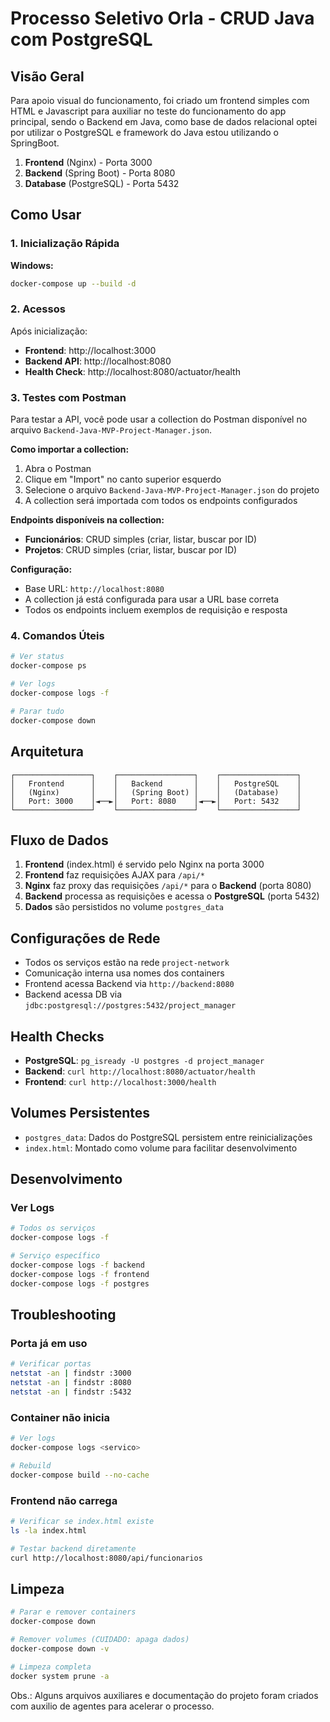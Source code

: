 # Processo Seletivo Orla - CRUD Java com PostgreSQL

## Visão Geral

Para apoio visual do funcionamento, foi criado um frontend simples com HTML e Javascript para auxiliar no teste do funcionamento do app principal, sendo o Backend em Java, como base de dados relacional optei por utilizar o PostgreSQL e framework do Java estou utilizando o SpringBoot.

1. **Frontend** (Nginx) - Porta 3000
2. **Backend** (Spring Boot) - Porta 8080  
3. **Database** (PostgreSQL) - Porta 5432

## Como Usar

### 1. Inicialização Rápida

**Windows:**
```bash
docker-compose up --build -d
```

### 2. Acessos

Após inicialização:
- **Frontend**: http://localhost:3000
- **Backend API**: http://localhost:8080
- **Health Check**: http://localhost:8080/actuator/health

### 3. Testes com Postman

Para testar a API, você pode usar a collection do Postman disponível no arquivo `Backend-Java-MVP-Project-Manager.json`.

**Como importar a collection:**
1. Abra o Postman
2. Clique em "Import" no canto superior esquerdo
3. Selecione o arquivo `Backend-Java-MVP-Project-Manager.json` do projeto
4. A collection será importada com todos os endpoints configurados

**Endpoints disponíveis na collection:**
- **Funcionários**: CRUD simples (criar, listar, buscar por ID)
- **Projetos**: CRUD simples (criar, listar, buscar por ID)

**Configuração:**
- Base URL: `http://localhost:8080`
- A collection já está configurada para usar a URL base correta
- Todos os endpoints incluem exemplos de requisição e resposta

### 4. Comandos Úteis

```bash
# Ver status
docker-compose ps

# Ver logs
docker-compose logs -f

# Parar tudo
docker-compose down
```

## Arquitetura

```
┌─────────────────┐    ┌─────────────────┐    ┌─────────────────┐
│   Frontend      │    │   Backend       │    │   PostgreSQL    │
│   (Nginx)       │    │   (Spring Boot) │    │   (Database)    │
│   Port: 3000    │◄──►│   Port: 8080    │◄──►│   Port: 5432    │
└─────────────────┘    └─────────────────┘    └─────────────────┘
```

## Fluxo de Dados

1. **Frontend** (index.html) é servido pelo Nginx na porta 3000
2. **Frontend** faz requisições AJAX para `/api/*`
3. **Nginx** faz proxy das requisições `/api/*` para o **Backend** (porta 8080)
4. **Backend** processa as requisições e acessa o **PostgreSQL** (porta 5432)
5. **Dados** são persistidos no volume `postgres_data`

## Configurações de Rede

- Todos os serviços estão na rede `project-network`
- Comunicação interna usa nomes dos containers
- Frontend acessa Backend via `http://backend:8080`
- Backend acessa DB via `jdbc:postgresql://postgres:5432/project_manager`

## Health Checks

- **PostgreSQL**: `pg_isready -U postgres -d project_manager`
- **Backend**: `curl http://localhost:8080/actuator/health`
- **Frontend**: `curl http://localhost:3000/health`

## Volumes Persistentes

- `postgres_data`: Dados do PostgreSQL persistem entre reinicializações
- `index.html`: Montado como volume para facilitar desenvolvimento

## Desenvolvimento

### Ver Logs
```bash
# Todos os serviços
docker-compose logs -f

# Serviço específico
docker-compose logs -f backend
docker-compose logs -f frontend
docker-compose logs -f postgres
```

## Troubleshooting

### Porta já em uso
```bash
# Verificar portas
netstat -an | findstr :3000
netstat -an | findstr :8080
netstat -an | findstr :5432
```

### Container não inicia
```bash
# Ver logs
docker-compose logs <servico>

# Rebuild
docker-compose build --no-cache
```

### Frontend não carrega
```bash
# Verificar se index.html existe
ls -la index.html

# Testar backend diretamente
curl http://localhost:8080/api/funcionarios
```

## Limpeza

```bash
# Parar e remover containers
docker-compose down

# Remover volumes (CUIDADO: apaga dados)
docker-compose down -v

# Limpeza completa
docker system prune -a
```

Obs.: Alguns arquivos auxiliares e documentação do projeto foram criados com auxilio de agentes para acelerar o processo.